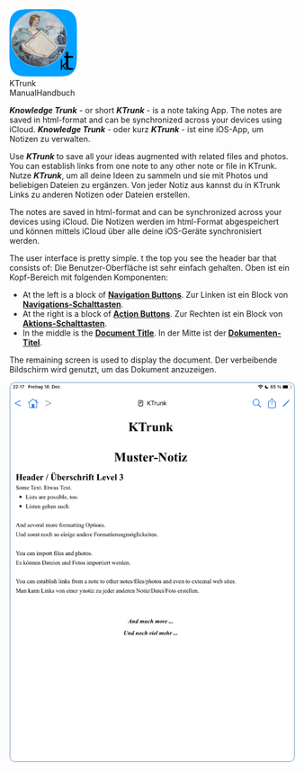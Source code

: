 
<div class="logoRow">
  <div class="logoColumn logoColumnLeft">
    <img src="logo120.png">
  </div>
  <div class="logoColumn logoColumnRight">
    <div class="vCentered">
      <div class="logoTitle">KTrunk</div>
      <div class="logoTitle"><span class="en">Manual</span><span class="de">Handbuch</span></div>
    </div>
  </div>
</div>

<p>
  <span class="en"><b><i>Knowledge Trunk</i></b> - or short <b><i>KTrunk</i></b> - is a note taking App. The notes are saved in html-format and can be synchronized across your devices using iCloud.</span>
  <span class="de"><b><i>Knowledge Trunk</i></b> - oder kurz <b><i>KTrunk</i></b> - ist eine iOS-App, um Notizen zu verwalten.</span>
</p>
  <span class="en">Use <b><i>KTrunk</i></b> to save all your ideas augmented with related files and photos. You can establish links from one note to any other note or file in KTrunk.</span>
  <span class="de">Nutze <b><i>KTrunk</i></b>, um all deine Ideen zu sammeln und sie mit Photos und beliebigen Dateien zu ergänzen. Von jeder Notiz aus kannst du in KTrunk Links zu anderen Notizen oder Dateien erstellen.</span>
<p>
  <span class="en">The notes are saved in html-format and can be synchronized across your devices using iCloud.</span>
  <span class="de">Die Notizen werden im html-Format abgespeichert und können mittels iCloud über alle deine iOS-Geräte synchronisiert werden.</span>
</p>
<p>
  <span class="en">The user interface is pretty simple. t the top you see the header bar that consists of:</span>
  <span class="de">Die Benutzer-Oberfläche ist sehr einfach gehalten. Oben ist ein Kopf-Bereich mit folgenden Komponenten:</span>
</p>
<ul>
  <li>
    <span class="en">At the left is a block of <b><a href="Manual/NavigationButtons.html">Navigation Buttons</a></b>.</span>
    <span class="de">Zur Linken ist ein Block von <b><a href="Manual/NavigationButtons.html">Navigations-Schalttasten</a></b>.</span>
  </li>
  <li>
    <span class="en">At the right is a block of <b><a href="Manual/ActionButtons.html">Action Buttons</a></b>.</span>
    <span class="de">Zur Rechten ist ein Block von <b><a href="Manual/ActionButtons.html">Aktions-Schalttasten</a></b>.</span>
  </li>
  <li>
    <span class="en">In the middle is the <b><a href="Manual/DocumentTitle.html">Document Title</a></b>.</span>
    <span class="de">In der Mitte ist der <b><a href="Manual/DocumentTitle.html">Dokumenten-Titel</a></b>.</span>
  </li>
</ul>
<p>
  <span class="en">The remaining screen is used to display the document.</span>
  <span class="de">Der verbeibende Bildschirm wird genutzt, um das Dokument anzuzeigen.</span>
</p>
<img src="Manual/SampleNote.png" style="border: 2px solid #B0C4DE; border-radius: 10px;">
